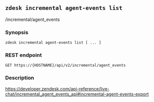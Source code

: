 ## `zdesk incremental agent-events list`

/incremental/agent_events

### Synopsis

    zdesk incremental agent-events list [ ... ]

### REST endpoint

    GET https://{HOSTNAME}/api/v2/incremental/agent_events

### Description

https://developer.zendesk.com/api-reference/live-chat/incremental_agent_events_api#incremental-agent-events-export

